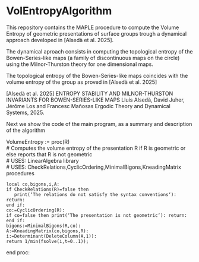 # VolEntropyAlgorithm
This repository contains the MAPLE procedure to compute the Volume Entropy
of geometric presentations of surface groups trough a dynamical approach
developed in [Alsedà et al. 2025].

The dynamical aproach consists in computing the topological entropy of the
Bowen-Series-like maps (a family of discontinuous maps on the circle)  
using the Milnor-Thurston theory for one dimensional maps.

The topological entropy of the Bowen-Series-like maps coincides with
the volume entropy of the group as proved in [Alsedà et al. 2025]

[Alsedà et al. 2025]
ENTROPY STABILITY AND MILNOR-THURSTON INVARIANTS FOR BOWEN-SERIES-LIKE MAPS
Lluís Alsedà, David Juher, Jérôme Los and Francesc Mañosas
Ergodic Theory and Dynamical Systems, 2025.

Next we show the code of the main program, as a summary and description of the algorithm

VolumeEntropy := proc(R)\
    \# Computes the volume entropy of the presentation R if R is geometric or else reports that R is not geometric\
    \# USES: LinearAlgebra library\
    \# USES: CheckRelations,CyclicOrdering,MinimalBigons,KneadingMatrix procedures
    
    local co,bigons,i,A:
    if CheckRelations(R)=false then    
       print(‘The relations do not satisfy the syntax conventions‘): return:
    end if:    
    co:=CyclicOrdering(R):
    if co=false then print(‘The presentation is not geometric‘): return: end if:
    bigons:=MinimalBigons(R,co):
    A:=KneadingMatrix(co,bigons,R):
    i:=Determinant(DeleteColumn(A,1)):
    return 1/min(fsolve(i,t=0..1));
    
end proc:
